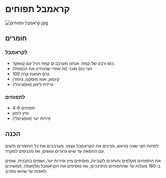 # קראמבל תפוחים

![קראמבל תפוחים.jpg](/images%2F%D7%A7%D7%A8%D7%90%D7%9E%D7%91%D7%9C%20%D7%AA%D7%A4%D7%95%D7%97%D7%99%D7%9D.jpg)

## חומרים

### לקראמבל

- כוס ורבע של קמח. אנחנו מערבבים קמח רגיל עם קוואקר.
- חצי כוס סוכר (זה אחרי שהורדנו את הכמות!)
- 100 גרם חמאה קרה
- קינמון, אגוז מוסקט, ציפורן
- גרידת לימון (אופציונלי)

### לתפוחים

- 4-6 תפוחים
- מיץ לימון
- פירות יער (אופציונלי)

## הכנה

לפחות חצי שעה מראש, מכינים את הקראמבל עצמו.
מערבבים את כל החומרים ולשים עם החמאה עד שיש גרגרים וגושים, ואז מכניסים למקרר.

את התפוחים מקלפים וחותכים לקוביות, מוסיפים מיץ ופירות יער, ושמים בתבנית.
אופים ב-180 מעלות עד שהתפוחים מתרככים, ואז מוסיפים את הקראמבל מלמעלה.
ממשיכים לאפות עד שהוא מזהיב.
